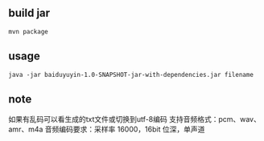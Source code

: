 ## build jar

    mvn package

## usage
    java -jar baiduyuyin-1.0-SNAPSHOT-jar-with-dependencies.jar filename

## note
如果有乱码可以看生成的txt文件或切换到utf-8编码
支持音频格式：pcm、wav、amr、m4a
音频编码要求：采样率 16000，16bit 位深，单声道